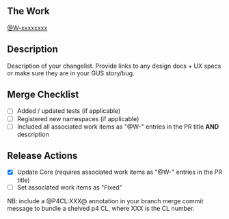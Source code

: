 ## The Work

[@W-xxxxxxxx](https://gus.my.salesforce.com/apex/ADM_WorkLocator?bugorworknumber=W-xxxxxxxx)

## Description

Description of your changelist. Provide links to any design docs + UX specs or make sure they are in your GUS story/bug.

## Merge Checklist

-   [ ] Added / updated tests (if applicable)
-   [ ] Registered new namespaces (if applicable)
-   [ ] Included all associated work items as "@W-" entries in the PR title **AND** description

## Release Actions

-   [x] Update Core (requires associated work items as "@W-" entries in the PR title)
-   [ ] Set associated work items as "Fixed"

NB: include a @P4CL:XXX@ annotation in your branch merge commit message to bundle a shelved p4 CL, where XXX is the CL number.
